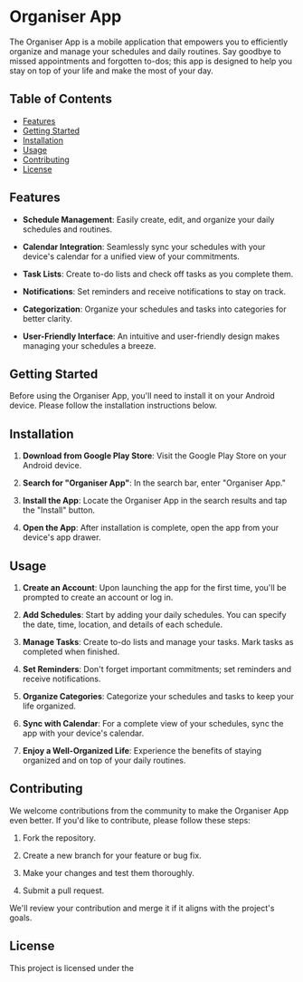 
# Organiser App

The Organiser App is a mobile application that empowers you to efficiently organize and manage your schedules and daily routines. Say goodbye to missed appointments and forgotten to-dos; this app is designed to help you stay on top of your life and make the most of your day.

## Table of Contents
- [Features](#features)
- [Getting Started](#getting-started)
- [Installation](#installation)
- [Usage](#usage)
- [Contributing](#contributing)
- [License](#license)

## Features

- **Schedule Management**: Easily create, edit, and organize your daily schedules and routines.

- **Calendar Integration**: Seamlessly sync your schedules with your device's calendar for a unified view of your commitments.

- **Task Lists**: Create to-do lists and check off tasks as you complete them.

- **Notifications**: Set reminders and receive notifications to stay on track.

- **Categorization**: Organize your schedules and tasks into categories for better clarity.

- **User-Friendly Interface**: An intuitive and user-friendly design makes managing your schedules a breeze.

## Getting Started

Before using the Organiser App, you'll need to install it on your Android device. Please follow the installation instructions below.

## Installation

1. **Download from Google Play Store**: Visit the Google Play Store on your Android device.

2. **Search for "Organiser App"**: In the search bar, enter "Organiser App."

3. **Install the App**: Locate the Organiser App in the search results and tap the "Install" button.

4. **Open the App**: After installation is complete, open the app from your device's app drawer.

## Usage

1. **Create an Account**: Upon launching the app for the first time, you'll be prompted to create an account or log in.

2. **Add Schedules**: Start by adding your daily schedules. You can specify the date, time, location, and details of each schedule.

3. **Manage Tasks**: Create to-do lists and manage your tasks. Mark tasks as completed when finished.

4. **Set Reminders**: Don't forget important commitments; set reminders and receive notifications.

5. **Organize Categories**: Categorize your schedules and tasks to keep your life organized.

6. **Sync with Calendar**: For a complete view of your schedules, sync the app with your device's calendar.

7. **Enjoy a Well-Organized Life**: Experience the benefits of staying organized and on top of your daily routines.

## Contributing

We welcome contributions from the community to make the Organiser App even better. If you'd like to contribute, please follow these steps:

1. Fork the repository.

2. Create a new branch for your feature or bug fix.

3. Make your changes and test them thoroughly.

4. Submit a pull request.

We'll review your contribution and merge it if it aligns with the project's goals.

## License

This project is licensed under the 
